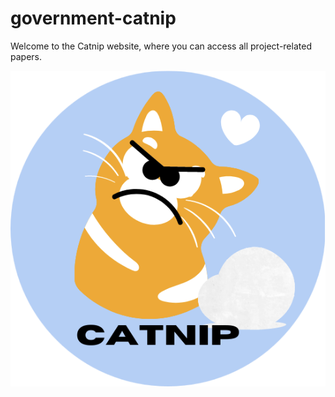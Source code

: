 # government-catnip  
Welcome to the Catnip website, where you can access all project-related papers.  

![Logo](image/catnip.png)
